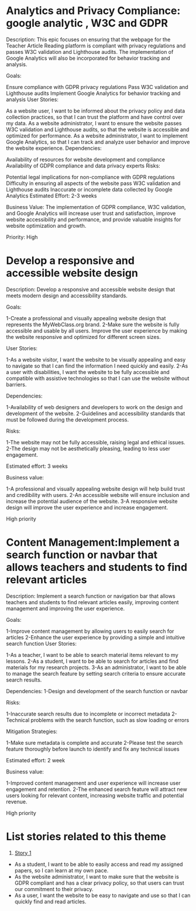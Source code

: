 # Analytics and Privacy Compliance: google analytic , W3C and  GDPR
Description: This epic focuses on ensuring that the webpage for the Teacher Article Reading platform is compliant with privacy regulations and passes W3C validation and Lighthouse audits. The implementation of Google Analytics will also be incorporated for behavior tracking and analysis.

Goals:

Ensure compliance with GDPR privacy regulations
Pass W3C validation and Lighthouse audits
Implement Google Analytics for behavior tracking and analysis
User Stories:

As a website user, I want to be informed about the privacy policy and data collection practices, so that I can trust the platform and have control over my data.
As a website administrator, I want to ensure the website passes W3C validation and Lighthouse audits, so that the website is accessible and optimized for performance.
As a website administrator, I want to implement Google Analytics, so that I can track and analyze user behavior and improve the website experience.
Dependencies:

Availability of resources for website development and compliance
Availability of GDPR compliance and data privacy experts
Risks:

Potential legal implications for non-compliance with GDPR regulations
Difficulty in ensuring all aspects of the website pass W3C validation and Lighthouse audits
Inaccurate or incomplete data collected by Google Analytics
Estimated Effort: 2-3 weeks

Business Value: The implementation of GDPR compliance, W3C validation, and Google Analytics will increase user trust and satisfaction, improve website accessibility and performance, and provide valuable insights for website optimization and growth.

Priority: High

# Develop a responsive and accessible website design
Description: Develop a responsive and accessible website design that meets modern design and accessibility standards.

Goals:

1-Create a professional and visually appealing website design that represents the MyWebClass.org brand.
2-Make sure the website is fully accessible and usable by all users. Improve the user experience by making the website responsive and optimized for different screen sizes.

User Stories:

1-As a website visitor, I want the website to be visually appealing and easy to navigate so that I can find the information I need quickly and easily.
2-As a user with disabilities, I want the website to be fully accessible and compatible with assistive technologies so that I can use the website without barriers.

Dependencies:

1-Availability of web designers and developers to work on the design and development of the website.
2-Guidelines and accessibility standards that must be followed during the development process.

Risks:

1-The website may not be fully accessible, raising legal and ethical issues.
2-The design may not be aesthetically pleasing, leading to less user engagement.

Estimated effort: 3 weeks

Business value:

1-A professional and visually appealing website design will help build trust and credibility with users.
2-An accessible website will ensure inclusion and increase the potential audience of the website.
3-A responsive website design will improve the user experience and increase engagement.

High priority

# Content Management:Implement a search function or navbar that allows teachers and students to find relevant articles
Description: Implement a search function or navigation bar that allows teachers and students to find relevant articles easily, improving content management and improving the user experience.

Goals:

1-Improve content management by allowing users to easily search for articles
2-Enhance the user experience by providing a simple and intuitive search function
User Stories:

1-As a teacher, I want to be able to search material items relevant to my lessons.
2-As a student, I want to be able to search for articles and find materials for my research projects.
3-As an administrator, I want to be able to manage the search feature by setting search criteria to ensure accurate search results.

Dependencies:
1-Design and development of the search function or navbar

Risks:

1-Inaccurate search results due to incomplete or incorrect metadata
2-Technical problems with the search function, such as slow loading or errors

Mitigation Strategies:

1-Make sure metadata is complete and accurate
2-Please test the search feature thoroughly before launch to identify and fix any technical issues

Estimated effort: 2 week

Business value:

1-Improved content management and user experience will increase user engagement and retention.
2-The enhanced search feature will attract new users looking for relevant content, increasing website traffic and potential revenue.

High priority

# List stories related to this theme
1. [Story 1](documentation/templates/theme/initiatives/epics/stories/story_template.md)
* As a student, I want to be able to easily access and read my assigned papers, so I can learn at my own pace.
* As the website administrator, I want to make sure that the website is GDPR compliant and has a clear privacy policy, so that users can trust our commitment to their privacy.
* As a user, I want the website to be easy to navigate and use so that I can quickly find and read articles.